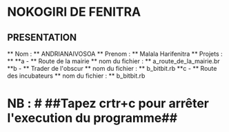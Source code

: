 # NOKOGIRI DE FENITRA #

## PRESENTATION ##

** Nom : ** ANDRIANAIVOSOA
** Prenom : ** Malala Harifenitra
** Projets : ** 
	**a - ** Route de la mairie
		** nom du fichier : ** a_route_de_la_mairie.br
	**b - ** Trader de l'obscur
		** nom du fichier : ** b_bitbit.rb
	**c - ** Route des incubateurs
		** nom du fichier : ** b_bitbit.rb

# NB : # ##Tapez crtr+c pour arrêter l'execution du programme##